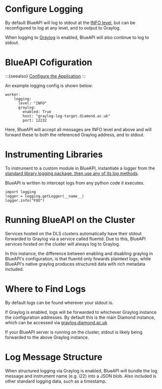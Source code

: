 
# Configure Logging

By default BlueAPI will log to stdout at the [INFO level](https://docs.python.org/3/library/logging.html#logging-levels), but can be reconfigured to log at any level, and to output to Graylog.

When logging to [Graylog](https://graylog.org) is enabled, BlueAPI will also continue to log to stdout.

# BlueAPI Cofiguration

:::{seealso}
[Configure the Application](./configure-app.md)
:::

An example logging config is shown below:
```
worker:
    logging:
      level: "INFO"
      graylog:
        enabled: True
        host: "graylog-log-target.diamond.ac.uk"
        port: 12232
```

Here, BlueAPI will accept all messages are INFO level and above and will forward these to both the referenced Graylog address, and to stdout.

# Instrumenting Libraries
To instrument to a custom module in BlueAPI, instantiate a logger from the [standard library logging package, then use any of its log methods](https://docs.python.org/3/library/logging.html#logger-objects).

BlueAPI is written to intercept logs from any python code it executes.

```
import logging
logger = logging.getLogger(__name__)
logger.info("FOO")
```

# Running BlueAPI on the Cluster

Services hosted on the DLS clusters automatically have their stdout forwarded to Graylog via a service called fluentd. Due to this, BlueAPI services hosted on the cluster will always log to Graylog.

In this instance, the difference between enabling and disabling graylog in BlueAPI's configuration, is that fluentd only fowards plaintext logs, while BlueAPI's native graylog produces structured data with rich metadata included.

# Where to Find Logs

By default logs can be found wherever your stdout is. 

If Graylog is enabled, logs will be forwarded to whichever Graylog instance the configuration addresses. By default this is the main Diamond instance, which can be accessed via [graylog.diamond.ac.uk](https://graylog.diamond.ac.uk/)

If your BlueAPI server is running on the cluster, stdout is likely being forwarded to the above Graylog instance.

# Log Message Structure

When structured logging via Graylog is enabled, BlueAPI will bundle the log message and instrument name (e.g. i22) into a JSON blob. Also included is other standard logging data, such as a timestamp.
